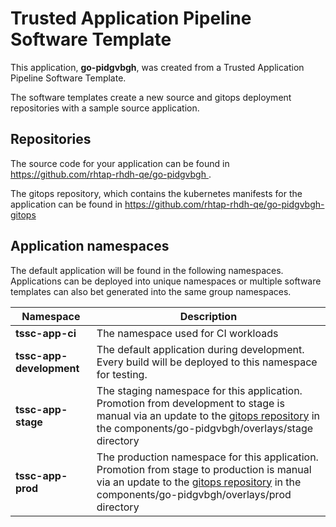# Trusted Application Pipeline Software Template

This application, **go-pidgvbgh**, was created from a Trusted Application Pipeline Software Template.

The software templates create a new source and gitops deployment repositories with a sample source application. 

## Repositories

The source code for your application can be found in [https://github.com/rhtap-rhdh-qe/go-pidgvbgh ](https://github.com/rhtap-rhdh-qe/go-pidgvbgh ).
 
The gitops repository, which contains the kubernetes manifests for the application can be found in 
[https://github.com/rhtap-rhdh-qe/go-pidgvbgh-gitops ](https://github.com/rhtap-rhdh-qe/go-pidgvbgh-gitops ) 

## Application namespaces 

The default application will be found in the following namespaces. Applications can be deployed into unique namespaces or multiple software templates can also bet generated into the same group namespaces.  

|  Namespace   |  Description   |  
| -------- | -------- |
| **tssc-app-ci** | The namespace used for CI workloads |
| **tssc-app-development** | The default application during development. Every build will be deployed to this namespace for testing. |
| **tssc-app-stage** | The staging namespace for this application. Promotion from development to stage is manual via an update to the [gitops repository](https://github.com/rhtap-rhdh-qe/go-pidgvbgh-gitops ) in the components/go-pidgvbgh/overlays/stage directory |
| **tssc-app-prod** | The production namespace for this application. Promotion from stage to production is manual via an update to the [gitops repository](https://github.com/rhtap-rhdh-qe/go-pidgvbgh-gitops ) in the components/go-pidgvbgh/overlays/prod directory |